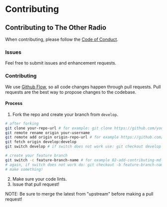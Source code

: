 # Contributing

## Contributing to The Other Radio

When contributing, please follow the [Code of Conduct](fedsa/contributing/blob/main/code-of-conduct).

### Issues

Feel free to submit issues and enhancement requests.

### Contributing

We use [Github Flow](https://guides.github.com/introduction/flow/index.html), so all code changes happen through pull requests.
Pull requests are the best way to propose changes to the codebase.

#### Process

1. Fork the repo and create your branch from `develop`.
```bash
# after forking
git clone your-repo-url # for example: git clone https://github.com/your-name/fedsa-website-new.git
git remote rename origin your-username
git remote add origin origin-repo-url # for example https://github.com/fedsa/fedsa-website-new.git
git fetch origin develop:develop
git switch develop # if switch does not work use: git checkout develop

# create your feature branch
git switch -c feature-branch-name # for example 82-add-contributing-md-pointing-to-repo
# again, if switch does not work do: git checkout -b feature-branch-name
# make something!
```
2. Make sure your code lints.
3. Issue that pull request!

NOTE: Be sure to merge the latest from "upstream" before making a pull request!
